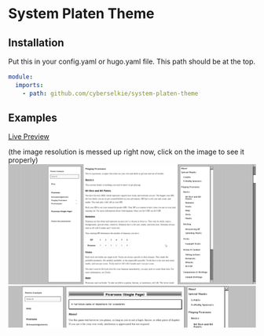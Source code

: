 # System Platen Theme

## Installation

Put this in your config.yaml or hugo.yaml file. This path should be at the top.

```yaml
module:
  imports:
    - path: github.com/cyberselkie/system-platen-theme
```

## Examples

[Live Preview](https://system-platen-theme.netlify.app/)

(the image resolution is messed up right now, click on the image to see it properly)
![Screenshot of a page with this theme.](example1.png)
![Detail shot of a header of a page with this theme.](example2.png)
